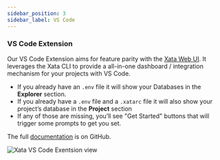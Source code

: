 ```yaml
---
sidebar_position: 3
sidebar_label: VS Code
---
```


### VS Code Extension

Our VS Code Extension aims for feature parity with the [Xata Web UI](https://app.xata.io). It leverages the Xata CLI to provide a all-in-one dashboard / integration mechanism for your projects with VS Code.

- If you already have an `.env` file it will show your Databases in the **Explorer** section.
- If you already have a `.env` file and a `.xatarc` file it will also show your project’s database in the **Project** section
- If any of those are missing, you’ll see "Get Started" buttons that will trigger some prompts to get you set.

The full [documentation](https://github.com/xataio/vs-code-extension) is on GitHub.

![Xata VS Code Exentsion view](/images/docs/quick-start/vs-code-extension.png)
